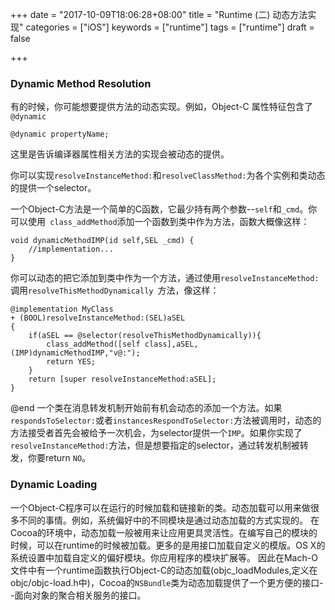 +++
date = "2017-10-09T18:06:28+08:00"
title = "Runtime (二)  动态方法实现"
categories = ["iOS"]
keywords = ["runtime"]
tags = ["runtime"]
draft = false

+++

### Dynamic Method Resolution
有的时候，你可能想要提供方法的动态实现。例如，Object-C 属性特征包含了`@dynamic`
<!--more-->
```
@dynamic propertyName;
```
这里是告诉编译器属性相关方法的实现会被动态的提供。

你可以实现`resolveInstanceMethod:`和`resolveClassMethod:`为各个实例和类动态的提供一个selector。

一个Object-C方法是一个简单的C函数，它最少持有两个参数--`self`和`_cmd`。你可以使用` class_addMethod`添加一个函数到类中作为方法，函数大概像这样：
```
void dynamicMethodIMP(id self,SEL _cmd) {
	//implementation...
}
```
你可以动态的把它添加到类中作为一个方法，通过使用`resolveInstanceMethod:`调用`resolveThisMethodDynamically `方法，像这样：
```
@implementation MyClass
+ (BOOL)resolveInstanceMethod:(SEL)aSEL
{
	if(aSEL == @selector(resolveThisMethodDynamically)){
		class_addMethod([self class],aSEL,(IMP)dynamicMethodIMP,"v@:");
		return YES;
	}
	return [super resolveInstanceMethod:aSEL];
}
```
@end
一个类在消息转发机制开始前有机会动态的添加一个方法。如果` respondsToSelector:`或者`instancesRespondToSelector:`方法被调用时，动态的方法接受者首先会被给予一次机会，为selector提供一个`IMP`。如果你实现了` resolveInstanceMethod:`方法，但是想要指定的selector，通过转发机制被转发，你要return `NO`。

### Dynamic Loading
一个Object-C程序可以在运行的时候加载和链接新的类。动态加载可以用来做很多不同的事情。例如，系统偏好中的不同模块是通过动态加载的方式实现的。
在Cocoa的环境中，动态加载一般被用来让应用更具灵活性。在编写自己的模块的时候，可以在runtime的时候被加载。更多的是用接口加载自定义的模版。OS X的系统设置中加载自定义的偏好模块。你应用程序的模块扩展等。
因此在Mach-O文件中有一个runtime函数执行Object-C的动态加载(objc_loadModules,定义在objc/objc-load.h中)，Cocoa的`NSBundle`类为动态加载提供了一个更方便的接口--面向对象的聚合相关服务的接口。


